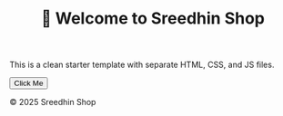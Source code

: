 <!DOCTYPE html>
<html lang="en">
<head>
  <meta charset="UTF-8">
  <meta name="viewport" content="width=device-width, initial-scale=1.0">
  <title>Sreedhin Shop</title>
  <link rel="stylesheet" href="style.css">
</head>
<body>
  <header>
    <h1>🚀 Welcome to Sreedhin Shop</h1>
  </header>

  <main>
    <p>This is a clean starter template with separate HTML, CSS, and JS files.</p>
    <button id="clickBtn">Click Me</button>
    <p id="message"></p>
  </main>

  <footer>
    <p>© 2025 Sreedhin Shop</p>
  </footer>

  <script src="script.js"></script>
</body>
</html>
